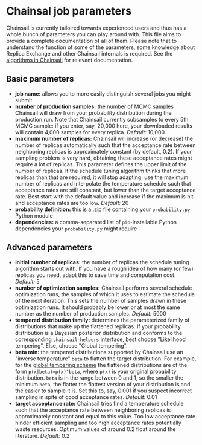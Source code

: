 # Chainsal job parameters

Chainsail is currently tailoired towards experienced users and thus has a whole bunch of parameters you can play around with.
This file aims to provide a complete documentation of all of them.
Please note that to understand the function of some of the parameters, some knowledge about Replica Exchange and other Chainsail internals is required.
See the [algorithms in Chainsail](./algorithms/) for relevant documentation. 

## Basic parameters

- **job name:** allows you to more easily distinguish several jobs you might submit
- **number of production samples:** the number of MCMC samples Chainsail will draw from your probability distribution during the production run. Note that Chainsail currently subsamples to every 5th MCMC sample: if you enter, say, 20,000 here, your downloaded results will contain 4,000 samples for every replica. _Default:_ 10,000
- **maximum number of replicas:** Chainsail will increase (or decrease) the number of replicas automatically such that the acceptance rate between neighboring replicas is approximately constant (by default, 0.2). If your sampling problem is very hard, obtaining these acceptance rates might require a lot of replicas. This parameter defines the upper limit of the number of replicas. If the schedule tuning algorithm thinks that more replicas than that are required, it will stop adapting, use the maximum number of replicas and interpolate the temperature schedule such that acceptance rates are still constant, but lower than the target acceptance rate. Best start with the default value and increase if the maximum is hit and acceptance rates are too low. _Default:_ 20
- **probability definition:** this is a .zip file containing your `probability.py` Python module
- **dependencies:** a comma-separated list of `pip`-installable Python dependencies your `probability.py` might require

## Advanced parameters

- **initial number of replicas:** the number of replicas the schedule tuning algorithm starts out with. If you have a rough idea of how many (or few) replicas you need, adapt this to save time and computation cost. _Default:_ 5
- **number of optimization samples:** Chainsail performs several schedule optimization runs, the samples of which it uses to estimate the schedule of the next iteration. This sets the number of samples drawn in these optimization runs. It should probably be lower or at most the same number as the number of production samples. _Default:_ 5000
- **tempered distribution family:** determines the parameterized family of distributions that make up the flattened replicas. If your probability distribution is a Bayesian posterior distribution and conforms to the corresponding `chainsail-helpers` [interface](https://github.com/tweag/chainsail-resources/blob/main/chainsail_helpers/chainsail_helpers/pdf/__init__.py#L40), best choose "Likelihood tempering". Else, choose "Global tempering".
- **beta min:** the tempered distributions supported by Chainsail use an "inverse temperature" `beta` to flatten the target distribution. For example, for the [global tempering scheme](./algorithms/replica_exchange.md) the flattened distributions are of the form `p(x|beta)=p(x)^beta`, where `p(x)` is your original probability distribution. `beta` is in the range between 0 and 1, so the smaller the minimum `beta`, the flatter the flattest version of your distribution is and the easier to sample it is. Set this to, say, 0.001 if you suspect incorrect sampling in spite of good acceptance rates. _Default_: 0.01
- **target acceptance rate:** Chainsail tries find a temperature schedule such that the acceptance rate between neighboring replicas is approximately constant and equal to this value. Too low acceptance rate hinder efficient sampling and too high acceptance rates potentially waste resources. Optimum values of around 0.2 float around the literature. _Default:_ 0.2 
